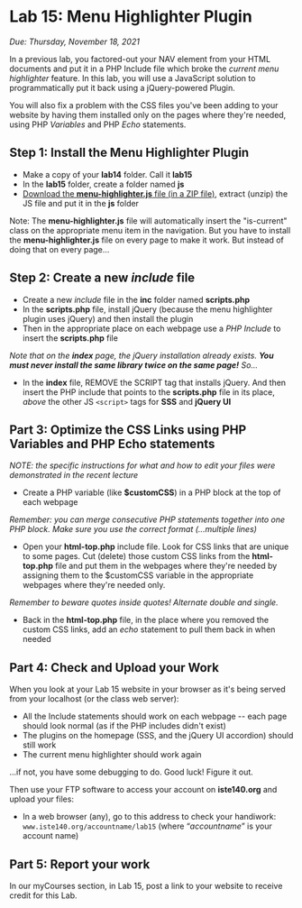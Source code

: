 # Lab 15: Menu Highlighter Plugin
*Due: Thursday, November 18, 2021*

In a previous lab, you factored-out your NAV element from your HTML documents and put it in a PHP Include file which broke the *current menu highlighter* feature.  In this lab, you will use a JavaScript solution to programmatically put it back using a jQuery-powered Plugin.

You will also fix a problem with the CSS files you've been adding to your website by having them installed only on the pages where they're needed, using PHP *Variables* and PHP *Echo* statements.

## Step 1: Install the Menu Highlighter Plugin

- Make a copy of your **lab14** folder.  Call it **lab15**
- In the **lab15** folder, create a folder named **js**
- [Download the **menu-highlighter.js** file (in a ZIP file)](menu-highlighter.zip), extract (unzip) the JS file and put it in the **js** folder 

Note:  The **menu-highlighter.js** file will automatically insert the "is-current" class on the appropriate menu item in the navigation.  But you have to install the **menu-highlighter.js** file on every page to make it work.  But instead of doing that on every page…

## Step 2: Create a new *include* file

- Create a new *include* file in the **inc** folder named **scripts.php** 
- In the **scripts.php** file, install jQuery (because the menu highlighter plugin uses jQuery) and then install the plugin
- Then in the appropriate place on each webpage use a *PHP Include* to insert the **scripts.php** file

*Note that on the **index** page, the jQuery installation already exists.  **You must never install the same library twice on the same page!**  So…*

- In the **index** file, REMOVE the SCRIPT tag that installs jQuery.  And then insert the PHP include that points to the **scripts.php** file in its place, *above* the other JS `<script>` tags for **SSS** and **jQuery UI**

## Part 3: Optimize the CSS Links using PHP Variables and PHP Echo statements

*NOTE: the specific instructions for what and how to edit your files were demonstrated in the recent lecture*

- Create a PHP variable (like **$customCSS**) in a PHP block at the top of each webpage

*Remember: you can merge consecutive PHP statements together into one PHP block. Make sure you use the correct format (...multiple lines)*

- Open your **html-top.php** include file.  Look for CSS links that are unique to some pages. Cut (delete) those custom CSS links from the **html-top.php** file and put them in the webpages where they're needed by assigning them to the $customCSS variable in the appropriate webpages where they're needed only.

*Remember to beware quotes inside quotes!  Alternate double and single.*

- Back in the **html-top.php** file, in the place where you removed the custom CSS links, add an *echo* statement to pull them back in when needed


## Part 4: Check and Upload your Work

When you look at your Lab 15 website in your browser as it's being served from your localhost (or the class web server):

- All the Include statements should work on each webpage -- each page should look normal (as if the PHP includes didn't exist)
- The plugins on the homepage (SSS, and the jQuery UI accordion) should still work
- The current menu highlighter should work again

…if not, you have some debugging to do.  Good luck!  Figure it out.

Then use your FTP software to access your account on **iste140.org** and upload your files:

- In a web browser (any), go to this address to check your handiwork: 
		`www.iste140.org/accountname/lab15`
	(where “*accountname*” is your account name)

## Part 5:  Report your work

In our myCourses section, in Lab 15, post a link to your website to receive credit for this Lab.